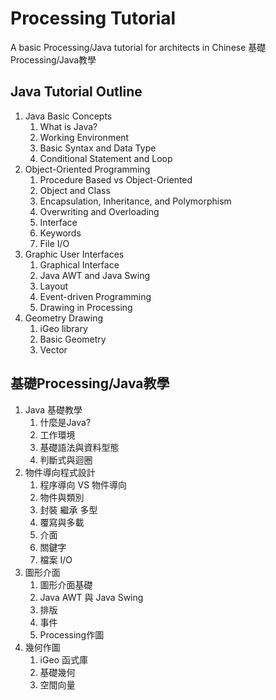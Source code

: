 # Processing Tutorial
A basic Processing/Java tutorial for architects in Chinese 基礎Processing/Java教學

## Java Tutorial Outline
1. Java Basic Concepts<br>
	1. What is Java?<br>
	2. Working Environment<br>
	3. Basic Syntax and Data Type<br>
	4. Conditional Statement and Loop<br>
2. Object-Oriented Programming<br>
	1. Procedure Based vs Object-Oriented<br>
	2. Object and Class<br>
	3. Encapsulation, Inheritance, and Polymorphism<br>
	4. Overwriting and Overloading<br>
	5. Interface<br>
	6. Keywords<br>
	7. File I/O<br>
3. Graphic User Interfaces<br>
	1. Graphical Interface<br>
	2. Java AWT and Java Swing<br>
	3. Layout<br>
	4. Event-driven Programming<br>
	5. Drawing in Processing<br>
4. Geometry Drawing<br>
	1. iGeo library<br>
	2. Basic Geometry<br>
	3. Vector<br>

## 基礎Processing/Java教學
1. Java 基礎教學<br>
    1. 什麼是Java?<br>
    2. 工作環境<br>
    3. 基礎語法與資料型態<br>
    4. 判斷式與迴圈<br>
2. 物件導向程式設計<br>
    1. 程序導向 VS 物件導向<br>
    2. 物件與類別<br>
    3. 封裝 繼承 多型<br>
    4. 覆寫與多載<br>
    5. 介面<br>
    6. 關鍵字<br>
    7. 檔案 I/O<br>
3. 圖形介面<br>
    1. 圖形介面基礎<br>
    2. Java AWT 與 Java Swing<br>
    3. 排版<br>
    4. 事件<br>
    5. Processing作圖<br>
4. 幾何作圖<br>
    1. iGeo 函式庫<br>
    2. 基礎幾何<br>
    3. 空間向量<br>
